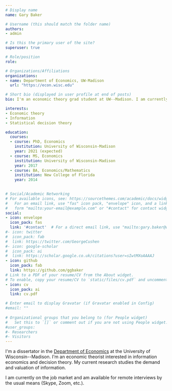 ```yaml
---
# Display name
name: Gary Baker

# Username (this should match the folder name)
authors:
- admin

# Is this the primary user of the site?
superuser: true

# Role/position
role: 

# Organizations/Affiliations
organizations:
- name: Department of Economics, UW-Madison
  url: "https://econ.wisc.edu"

# Short bio (displayed in user profile at end of posts)
bio: I'm an economic theory grad student at UW--Madison. I am currently (Spring 2021) on the job market.

interests:
- Economic theory
- Information
- Statistical decision theory

education:
  courses:
  - course: PhD, Economics
    institution: University of Wisconsin-Madison
    year: 2021 (expected)
  - course: MS, Economics
    institution: University of Wisconsin-Madison
    year: 2017
  - course: BA, Economics/Mathematics 
    institution: New College of Florida
    year: 2014
  

# Social/Academic Networking
# For available icons, see: https://sourcethemes.com/academic/docs/widgets/#icons
#   For an email link, use "fas" icon pack, "envelope" icon, and a link in the
#   form "mailto:your-email@example.com" or "#contact" for contact widget.
social:
- icon: envelope
  icon_pack: fas
  link: '#contact'  # For a direct email link, use "mailto:gary.baker@wisc.edu".
#- icon: twitter
#  icon_pack: fab
#  link: https://twitter.com/GeorgeCushen
#- icon: google-scholar
#  icon_pack: ai
#  link: https://scholar.google.co.uk/citations?user=sIwtMXoAAAAJ
- icon: github
  icon_pack: fab
  link: https://github.com/ggbaker
# Link to a PDF of your resume/CV from the About widget.
# To enable, copy your resume/CV to `static/files/cv.pdf` and uncomment the lines below.  
- icon: cv
  icon_pack: ai
  link: cv.pdf

# Enter email to display Gravatar (if Gravatar enabled in Config)
#email: ""
  
# Organizational groups that you belong to (for People widget)
#   Set this to `[]` or comment out if you are not using People widget.  
#user_groups:
#- Researchers
#- Visitors
---
```


I'm a dissertator in the [Department of Economics](https://econ.wisc.edu) at the University of
Wisconsin--Madison. I'm an economic theorist interested in information economics and decision theory. My current research studies the demand
and valuation of information.

I am currently on the job market and am available for remote interviews by the usual means (Skype, Zoom, etc.).
